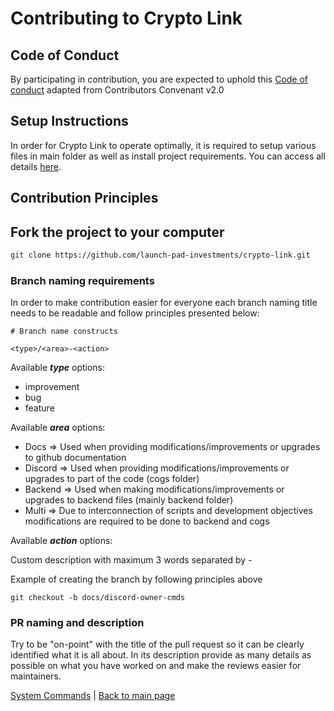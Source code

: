 # Contributing to Crypto Link

## Code of Conduct 
By participating in contribution, you are expected to uphold this 
[Code of conduct](CODE_OF_CONDUCT.md) adapted from Contributors Convenant v2.0

## Setup Instructions
In order for Crypto Link to operate optimally, it is required to setup various files in main folder as well as 
install project requirements. You can access all details [here](PROJECTSETUP.md).

## Contribution Principles
## Fork the project to your computer
```bash
git clone https://github.com/launch-pad-investments/crypto-link.git
```


### Branch naming requirements

In order to make contribution easier for everyone each branch naming title needs to be readable and follow principles 
presented below:

```text
# Branch name constructs

<type>/<area>-<action>
```

Available ***type*** options:

- improvement
- bug 
- feature

Available ***area*** options:

- Docs  => Used when providing modifications/improvements or upgrades to github documentation
- Discord => Used when providing modifications/improvements or upgrades to part of the code (cogs folder)
- Backend =>  Used when making modifications/improvements or upgrades to backend files (mainly backend folder)
- Multi => Due to interconnection of scripts and development objectives modifications are required to be done to backend and cogs

Available ***action*** options:

Custom description with maximum 3 words separated by -

Example of creating the branch by following principles above

```text
git checkout -b docs/discord-owner-cmds
```

### PR naming and description
Try to be "on-point" with the title of the pull request so it can be clearly identified what it is all about. 
In its description provide as many details as possible on what you have worked on and make the reviews easier for 
maintainers. 


[System Commands](SYSTEMCOMMANDS.md)  | [Back to main page](README.md)
